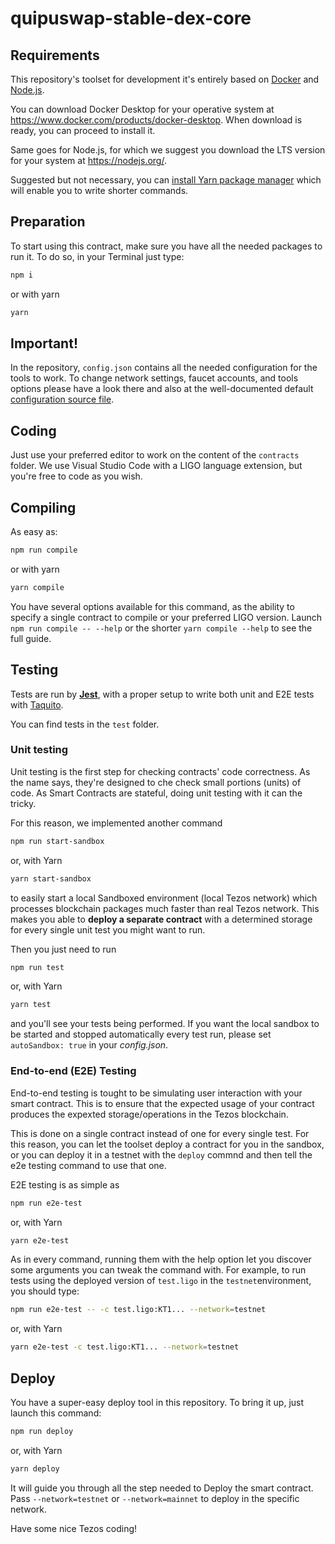# quipuswap-stable-dex-core

## Requirements
This repository's toolset for development it's entirely based on [Docker](https://www.docker.com) and [Node.js](https://nodejs.org/).

You can download Docker Desktop for your operative system at https://www.docker.com/products/docker-desktop. When download is ready, you can proceed to install it.

Same goes for Node.js, for which we suggest you download the LTS version for your system at https://nodejs.org/.

Suggested but not necessary, you can [install Yarn package manager](https://yarnpkg.com/getting-started/install) which will enable you to write shorter commands.

## Preparation
To start using this contract, make sure you have all the needed packages to run it. To do so, in your Terminal just type:
```bash
npm i
```
or with yarn
```bash
yarn
```

## Important!
In the repository, `config.json` contains all the needed configuration for the tools to work. To change network settings, faucet accounts, and tools options please have a look there and also at the well-documented default [configuration source file](../src/modules/config/defaults.ts).

## Coding
Just use your preferred editor to work on the content of the `contracts` folder. We use Visual Studio Code with a LIGO language extension, but you're free to code as you wish.

## Compiling
As easy as:
```bash
npm run compile
```
or with yarn
```bash
yarn compile
```

You have several options available for this command, as the ability to specify a single contract to compile or your preferred LIGO version. Launch `npm run compile -- --help` or the shorter `yarn compile --help` to see the full guide.

## Testing
Tests are run by [**Jest**](https://jestjs.io), with a proper setup to write both unit and E2E tests with [Taquito](https://tezostaquito.io).

You can find tests in the `test` folder.

### Unit testing

Unit testing is the first step for checking contracts' code correctness. As the name says, they're designed to che check small portions (units) of code.
As Smart Contracts are stateful, doing unit testing with it can the tricky.

For this reason, we implemented another command
```bash
npm run start-sandbox
```
or, with Yarn
```bash
yarn start-sandbox
```
to easily start a local Sandboxed environment (local Tezos network) which processes blockchain packages much faster than real Tezos network. This makes you able to **deploy a separate contract** with a determined storage for every single unit test you might want to run.

Then you just need to run
```bash
npm run test
```
or, with Yarn
```bash
yarn test
```
and you'll see your tests being performed. If you want the local sandbox to be started and stopped automatically every test run, please set `autoSandbox: true` in your *config.json*.

### End-to-end (E2E) Testing
End-to-end testing is tought to be simulating user interaction with your smart contract. This is to ensure that the expected usage of your contract produces the expexted storage/operations in the Tezos blockchain.

This is done on a single contract instead of one for every single test. For this reason, you can let the toolset deploy a contract for you in the sandbox, or you can deploy it in a testnet with the `deploy` commnd and then tell the e2e testing command to use that one.

E2E testing is as simple as
```bash
npm run e2e-test
```
or, with Yarn
```bash
yarn e2e-test
```
As in every command, running them with the help option let you discover some arguments you can tweak the command with.
For example, to run tests using the deployed version of `test.ligo` in the `testnet`environment, you should type:
```bash
npm run e2e-test -- -c test.ligo:KT1... --network=testnet
```
or, with Yarn
```bash
yarn e2e-test -c test.ligo:KT1... --network=testnet
```

## Deploy
You have a super-easy deploy tool in this repository. To bring it up, just launch this command:
```bash
npm run deploy
```
or, with Yarn
```bash
yarn deploy
```
It will guide you through all the step needed to Deploy the smart contract.
Pass `--network=testnet` or `--network=mainnet` to deploy in the specific network.

Have some nice Tezos coding!
